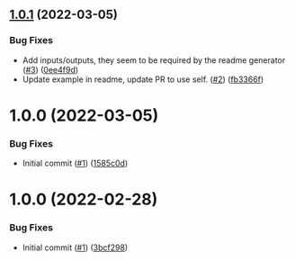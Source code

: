 ## [1.0.1](https://github.com/catalystsquad/action-validate-conventional-commits-pr/compare/v1.0.0...v1.0.1) (2022-03-05)


### Bug Fixes

* Add inputs/outputs, they seem to be required by the readme generator ([#3](https://github.com/catalystsquad/action-validate-conventional-commits-pr/issues/3)) ([0ee4f9d](https://github.com/catalystsquad/action-validate-conventional-commits-pr/commit/0ee4f9d20a2206e8d13f3407989acca17922e3c0))
* Update example in readme, update PR to use self. ([#2](https://github.com/catalystsquad/action-validate-conventional-commits-pr/issues/2)) ([fb3366f](https://github.com/catalystsquad/action-validate-conventional-commits-pr/commit/fb3366f6643c7266baf9f1ecc73aaa99207ae0d0))

# 1.0.0 (2022-03-05)


### Bug Fixes

* Initial commit ([#1](https://github.com/catalystsquad/action-validate-conventional-commits-pr/issues/1)) ([1585c0d](https://github.com/catalystsquad/action-validate-conventional-commits-pr/commit/1585c0d69b6016f1f4d5c473afcedce7a6852a10))

# 1.0.0 (2022-02-28)


### Bug Fixes

* Initial commit ([#1](https://github.com/catalystsquad/action-composite-action-template/issues/1)) ([3bcf298](https://github.com/catalystsquad/action-composite-action-template/commit/3bcf298630471c46d9f9a1f3a24c2c15342e1855))
